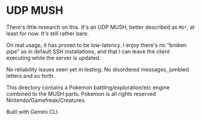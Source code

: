 # UDP MUSH
There's little research on this. It's an UDP MUSH, better described as `MU*`, at least for now. It's still rather bare.

On real usage, it has proven to be low-latency. I enjoy there's no "broken pipe" as in default SSH installations, and that I can leave the client executing while the server is updated.

No reliability issues seen yet in testing. No disordered messages, jumbled letters and so forth.

This directory contains a Pokemon battling/exploration/etc engine combined to the MUSH parts. Pokemon is all rights reserved Nintendo/Gamefreak/Creatures.

Built with Gemini CLI.
